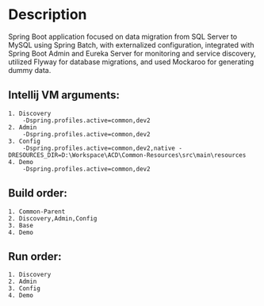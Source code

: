 # Description
Spring Boot application focused on data migration from SQL Server to MySQL using Spring Batch, with
externalized configuration, integrated with Spring Boot Admin and Eureka Server for monitoring and service discovery,
utilized Flyway for database migrations, and used Mockaroo for generating dummy data.

## Intellij VM arguments:
    1. Discovery
        -Dspring.profiles.active=common,dev2
    2. Admin
        -Dspring.profiles.active=common,dev2
    3. Config
        -Dspring.profiles.active=common,dev2,native -DRESOURCES_DIR=D:\Workspace\ACD\Common-Resources\src\main\resources
    4. Demo
        -Dspring.profiles.active=common,dev2

## Build order:
    1. Common-Parent 
    2. Discovery,Admin,Config
    3. Base
    4. Demo

## Run order:
    1. Discovery 
    2. Admin
    3. Config
    4. Demo

